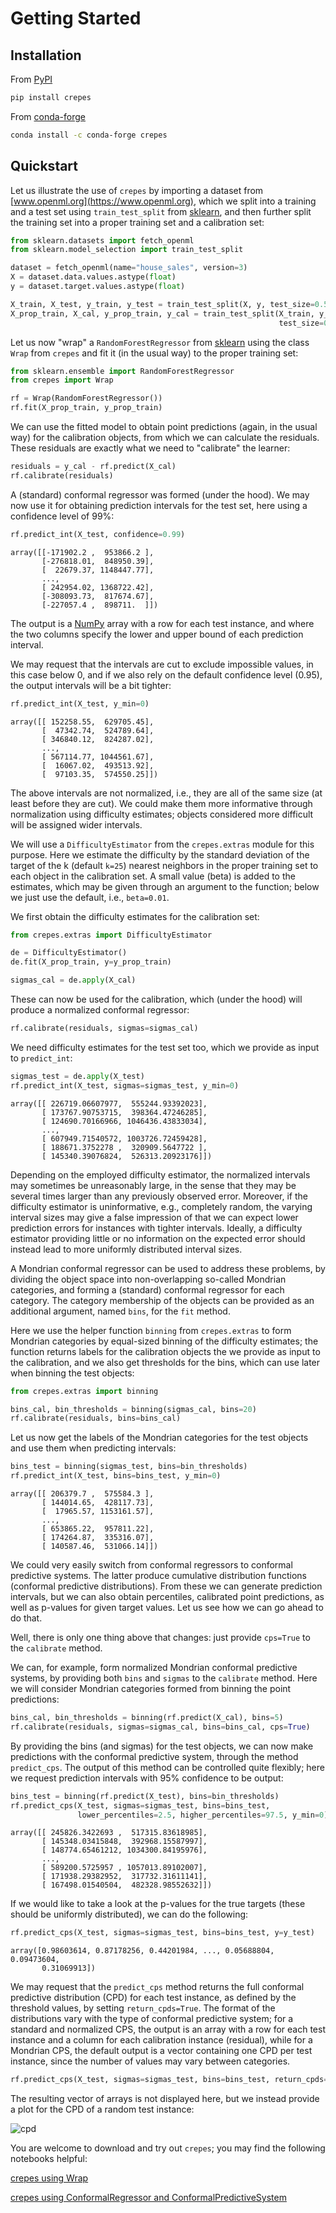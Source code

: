 # Getting Started

## Installation

From [PyPI](https://pypi.org/project/crepes/)

```bash
pip install crepes
```

From [conda-forge](https://anaconda.org/conda-forge/crepes)

```bash
conda install -c conda-forge crepes
```

## Quickstart

Let us illustrate the use of `crepes` by importing a dataset from [www.openml.org](https://www.openml.org),
which we split into a training and a test set using `train_test_split` from [sklearn](https://scikit-learn.org),
and then further split the training set into a proper training set and a calibration set:

```python
from sklearn.datasets import fetch_openml
from sklearn.model_selection import train_test_split

dataset = fetch_openml(name="house_sales", version=3)
X = dataset.data.values.astype(float)
y = dataset.target.values.astype(float)

X_train, X_test, y_train, y_test = train_test_split(X, y, test_size=0.5)
X_prop_train, X_cal, y_prop_train, y_cal = train_test_split(X_train, y_train,
                                                            test_size=0.25)
```

Let us now "wrap" a `RandomForestRegressor` from [sklearn](https://scikit-learn.org) using the class `Wrap` from `crepes`
and fit it (in the usual way) to the proper training set:

```python
from sklearn.ensemble import RandomForestRegressor
from crepes import Wrap

rf = Wrap(RandomForestRegressor())
rf.fit(X_prop_train, y_prop_train)
```

We can use the fitted model to obtain point predictions (again, in the usual way) for the calibration objects, from which we can calculate the residuals.
These residuals are exactly what we need to "calibrate" the learner: 

```python
residuals = y_cal - rf.predict(X_cal)
rf.calibrate(residuals)
```

A (standard) conformal regressor was formed (under the hood). We may now use it for obtaining prediction intervals for the test set, here using a confidence level of 99%:

```python
rf.predict_int(X_test, confidence=0.99)
```

```numpy
array([[-171902.2 ,  953866.2 ],
       [-276818.01,  848950.39],
       [  22679.37, 1148447.77],
       ...,
       [ 242954.02, 1368722.42],
       [-308093.73,  817674.67],
       [-227057.4 ,  898711.  ]])
```

The output is a [NumPy](https://numpy.org) array with a row for each test instance, and where the two columns specify the lower and upper bound of each prediction interval.

We may request that the intervals are cut to exclude impossible values, in this case below 0, and if we also rely on the default confidence level (0.95), the output intervals will be a bit tighter:

```python
rf.predict_int(X_test, y_min=0)
```

```numpy
array([[ 152258.55,  629705.45],
       [  47342.74,  524789.64],
       [ 346840.12,  824287.02],
       ...,
       [ 567114.77, 1044561.67],
       [  16067.02,  493513.92],
       [  97103.35,  574550.25]])
```

The above intervals are not normalized, i.e., they are all of the same size (at least before they are cut). We could make them more informative through normalization using difficulty estimates; objects considered more difficult will be assigned wider intervals.

We will use a `DifficultyEstimator` from the `crepes.extras` module for this purpose. Here we estimate the difficulty by the standard deviation of the target of the k (default `k=25`) nearest neighbors in the proper training set to each object in the calibration set. A small value (beta) is added to the estimates, which may be given through an argument to the function; below we just use the default, i.e., `beta=0.01`.

We first obtain the difficulty estimates for the calibration set:

```python
from crepes.extras import DifficultyEstimator

de = DifficultyEstimator()
de.fit(X_prop_train, y=y_prop_train)

sigmas_cal = de.apply(X_cal)
```

These can now be used for the calibration, which (under the hood) will produce a normalized conformal regressor:

```python
rf.calibrate(residuals, sigmas=sigmas_cal)
```

We need difficulty estimates for the test set too, which we provide as input to `predict_int`:
```python
sigmas_test = de.apply(X_test)
rf.predict_int(X_test, sigmas=sigmas_test, y_min=0)
```

```numpy
array([[ 226719.06607977,  555244.93392023],
       [ 173767.90753715,  398364.47246285],
       [ 124690.70166966, 1046436.43833034],
       ...,
       [ 607949.71540572, 1003726.72459428],
       [ 188671.3752278 ,  320909.5647722 ],
       [ 145340.39076824,  526313.20923176]])
```

Depending on the employed difficulty estimator, the normalized intervals may sometimes be unreasonably large, in the sense that they may be several times larger than any previously observed error. Moreover, if the difficulty estimator is uninformative, e.g., completely random, the varying interval sizes may give a false impression of that we can expect lower prediction errors for instances with tighter intervals. Ideally, a difficulty estimator providing little or no information on the expected error should instead lead to more uniformly distributed interval sizes.

A Mondrian conformal regressor can be used to address these problems, by dividing the object space into non-overlapping so-called Mondrian categories, and forming a (standard) conformal regressor for each category. The category membership of the objects can be provided as an additional argument, named `bins`, for the `fit` method.

Here we use the helper function `binning` from `crepes.extras` to form Mondrian categories by equal-sized binning of the difficulty estimates; the function returns labels for the calibration objects the we provide as input to the calibration, and we also get thresholds for the bins, which can use later when binning the test objects:

```python
from crepes.extras import binning

bins_cal, bin_thresholds = binning(sigmas_cal, bins=20)
rf.calibrate(residuals, bins=bins_cal)
```

Let us now get the labels of the Mondrian categories for the test objects and use them when predicting intervals:

```python
bins_test = binning(sigmas_test, bins=bin_thresholds)
rf.predict_int(X_test, bins=bins_test, y_min=0)
```

```numpy
array([[ 206379.7 ,  575584.3 ],
       [ 144014.65,  428117.73],
       [  17965.57, 1153161.57],
       ...,
       [ 653865.22,  957811.22],
       [ 174264.87,  335316.07],
       [ 140587.46,  531066.14]])
```

We could very easily switch from conformal regressors to conformal predictive systems. The latter produce cumulative distribution functions (conformal predictive distributions). From these we can generate prediction intervals, but we can also obtain percentiles, calibrated point predictions, as well as p-values for given target values. Let us see how we can go ahead to do that.

Well, there is only one thing above that changes: just provide `cps=True` to the `calibrate` method.

We can, for example, form normalized Mondrian conformal predictive systems, by providing both `bins` and `sigmas` to the `calibrate` method. Here we will consider Mondrian categories formed from binning the point predictions:

```python
bins_cal, bin_thresholds = binning(rf.predict(X_cal), bins=5)
rf.calibrate(residuals, sigmas=sigmas_cal, bins=bins_cal, cps=True)
```

By providing the bins (and sigmas) for the test objects, we can now make predictions with the conformal predictive system, through the method `predict_cps`.
The output of this method can be controlled quite flexibly; here we request prediction intervals with 95% confidence to be output:

```python
bins_test = binning(rf.predict(X_test), bins=bin_thresholds)
rf.predict_cps(X_test, sigmas=sigmas_test, bins=bins_test,
               lower_percentiles=2.5, higher_percentiles=97.5, y_min=0)
```

```numpy
array([[ 245826.3422693 ,  517315.83618985],
       [ 145348.03415848,  392968.15587997],
       [ 148774.65461212, 1034300.84195976],
       ...,
       [ 589200.5725957 , 1057013.89102007],
       [ 171938.29382952,  317732.31611141],
       [ 167498.01540504,  482328.98552632]])
```

If we would like to take a look at the p-values for the true targets (these should be uniformly distributed), we can do the following:

```python
rf.predict_cps(X_test, sigmas=sigmas_test, bins=bins_test, y=y_test)
```

```numpy
array([0.98603614, 0.87178256, 0.44201984, ..., 0.05688804, 0.09473604,
       0.31069913])
```

We may request that the `predict_cps` method returns the full conformal predictive distribution (CPD) for each test instance, as defined by the threshold values, by setting `return_cpds=True`. The format of the distributions vary with the type of conformal predictive system; for a standard and normalized CPS, the output is an array with a row for each test instance and a column for each calibration instance (residual), while for a Mondrian CPS, the default output is a vector containing one CPD per test instance, since the number of values may vary between categories.

```python
rf.predict_cps(X_test, sigmas=sigmas_test, bins=bins_test, return_cpds=True)
```

The resulting vector of arrays is not displayed here, but we instead provide a plot for the CPD of a random test instance:

![cpd](https://user-images.githubusercontent.com/7838741/235081969-328d7a23-26c9-4799-a246-8c35fd7ac88e.png)

You are welcome to download and try out `crepes`; you may find the following notebooks helpful:

[crepes using Wrap](https://github.com/henrikbostrom/crepes/blob/main/docs/crepes_nb_wrap.ipynb)

[crepes using ConformalRegressor and ConformalPredictiveSystem](https://github.com/henrikbostrom/crepes/blob/main/docs/crepes_nb.ipynb)
